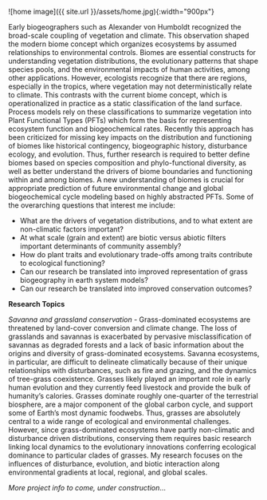![home image]({{ site.url }}/assets/home.jpg){:width="900px"}

Early biogeographers such as Alexander von Humboldt recognized the broad-scale coupling of vegetation and climate. This observation shaped the modern biome concept which organizes ecosystems by assumed relationships to environmental controls. Biomes are essential constructs for understanding vegetation distributions, the evolutionary patterns that shape species pools, and the environmental impacts of human activities, among other applications. However, ecologists recognize that there are regions, especially in the tropics, where vegetation may not deterministically relate to climate. This contrasts with the current biome concept, which is operationalized in practice as a static classification of the land surface. Process models rely on these classifications to summarize vegetation into Plant Functional Types (PFTs) which form the basis for representing ecosystem function and biogeochemical rates. Recently this approach has been criticized for missing key impacts on the distribution and functioning of biomes like historical contingency, biogeographic history, disturbance ecology, and evolution. Thus, further research is required to better define biomes based on species composition and phylo-functional diversity, as well as better understand the drivers of biome boundaries and functioning within and among biomes. A new understanding of biomes is crucial for appropriate prediction of future environmental change and global biogeochemical cycle modeling based on highly abstracted PFTs. Some of the overarching questions that interest me include:

- What are the drivers of vegetation distributions, and to what extent are non-climatic factors important?
- At what scale (grain and extent) are biotic versus abiotic filters important determinants of community assembly?
- How do plant traits and evolutionary trade-offs among traits contribute to ecological functioning?
- Can our research be translated into improved representation of grass biogeography in earth system models?
- Can our research be translated into improved conservation outcomes?

**Research Topics**

*Savanna and grassland conservation* - Grass-dominated ecosystems are threatened by land-cover conversion and climate change. The loss of grasslands and savannas is exacerbated by pervasive misclassification of savannas as degraded forests and a lack of basic information about the origins and diversity of grass-dominated ecosystems. Savanna ecosystems, in particular, are difficult to delineate climatically because of their unique relationships with disturbances, such as fire and grazing, and the dynamics of tree-grass coexistence. Grasses likely played an important role in early human evolution and they currently feed livestock and provide the bulk of humanity’s calories. Grasses dominate roughly one-quarter of the terrestrial biosphere, are a major component of the global carbon cycle, and support some of Earth’s most dynamic foodwebs. Thus, grasses are absolutely central to a wide range of ecological and environmental challenges. However, since grass-dominated ecosystems have partly non-climatic and disturbance driven distributions, conserving them requires basic research linking local dynamics to the evolutionary innovations conferring ecological dominance to particular clades of grasses. My research focuses on the influences of disturbance, evolution, and biotic interaction along environmental gradients at local, regional, and global scales.   
   
*More project info to come, under construction*...   

































































































